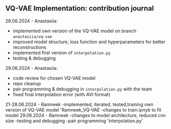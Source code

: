 ## VQ-VAE Implementation: contribution journal

28.06.2024 - Anastasiia:
- implemented own version of the VQ-VAE model on branch `anastasiia/vq-vae`
- improved model structure, loss function and hyperparameters for better reconstructions
- implemented first version of `interpolation.py`
- testing & debugging

29.06.2024 - Anastasiia:
- code review for chosen VQ-VAE model
- repo cleanup
- pair programming & debugging in `interpolation.py` with the team
- fixed final interpolation error (with AVI format)



21-28.06.2024 - Ramneek
-implemented, iterated, tested,training own version of VQ-VAE model 'Ramneek_VQ-VAE
-changes to train.ipnyb to fit model
29.06.2024 - Ramneek
-changes to model architecture, reduced cnn size
-testing and debugging
-pair programming 'interpolation.py'
